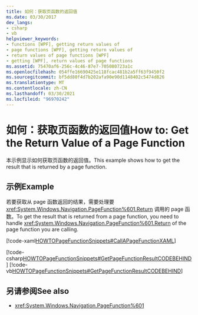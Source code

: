 ```yaml
---
title: 如何：获取页函数的返回值
ms.date: 03/30/2017
dev_langs:
- csharp
- vb
helpviewer_keywords:
- functions [WPF], getting return values of
- page functions [WPF], getting return values of
- return values of page functions [WPF]
- getting [WPF], return values of page functions
ms.assetid: 75470af6-256c-4c46-87e7-705080723a1c
ms.openlocfilehash: 054ffe16690425e118fcac481b2a5ff63f9450f2
ms.sourcegitcommit: bf5dd80f4d7b202afa90e90d1148402c5474d826
ms.translationtype: MT
ms.contentlocale: zh-CN
ms.lasthandoff: 03/30/2021
ms.locfileid: "96970242"
---
```

# <a name="how-to-get-the-return-value-of-a-page-function"></a><span data-ttu-id="a2bf4-102">如何：获取页函数的返回值</span><span class="sxs-lookup"><span data-stu-id="a2bf4-102">How to: Get the Return Value of a Page Function</span></span>
<span data-ttu-id="a2bf4-103">本示例显示如何获取页函数的返回值。</span><span class="sxs-lookup"><span data-stu-id="a2bf4-103">This example shows how to get the result that is returned by a page function.</span></span>  
  
## <a name="example"></a><span data-ttu-id="a2bf4-104">示例</span><span class="sxs-lookup"><span data-stu-id="a2bf4-104">Example</span></span>  
 <span data-ttu-id="a2bf4-105">若要获取从 page 函数返回的结果，需要处理要 <xref:System.Windows.Navigation.PageFunction%601.Return> 调用的 page 函数。</span><span class="sxs-lookup"><span data-stu-id="a2bf4-105">To get the result that is returned from a page function, you need to handle <xref:System.Windows.Navigation.PageFunction%601.Return> of the page function you are calling.</span></span>  
  
 [!code-xaml[HOWTOPageFunctionSnippets#CallAPageFunctionXAML](~/samples/snippets/csharp/VS_Snippets_Wpf/HOWTOPageFunctionSnippets/CSharp/CallingPage.xaml#callapagefunctionxaml)]  
  
 [!code-csharp[HOWTOPageFunctionSnippets#GetPageFunctionResultCODEBEHIND](~/samples/snippets/csharp/VS_Snippets_Wpf/HOWTOPageFunctionSnippets/CSharp/CallingPage.xaml.cs#getpagefunctionresultcodebehind)]
 [!code-vb[HOWTOPageFunctionSnippets#GetPageFunctionResultCODEBEHIND](~/samples/snippets/visualbasic/VS_Snippets_Wpf/HOWTOPageFunctionSnippets/VisualBasic/CallingPage.xaml.vb#getpagefunctionresultcodebehind)]  
  
## <a name="see-also"></a><span data-ttu-id="a2bf4-106">另请参阅</span><span class="sxs-lookup"><span data-stu-id="a2bf4-106">See also</span></span>

- <xref:System.Windows.Navigation.PageFunction%601>
